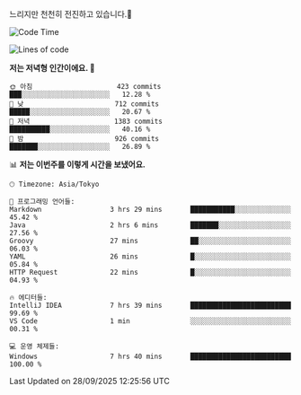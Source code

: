 느리지만 천천히 전진하고 있습니다.🐢

<!--START_SECTION:waka-->
![Code Time](http://img.shields.io/badge/Code%20Time-1%2C674%20hrs%2049%20mins-blue)

![Lines of code](https://img.shields.io/badge/%EC%A0%80%EB%8A%94%20%EC%97%AC%ED%83%9C%EA%B9%8C%EC%A7%80%20-940.7%20thousand%20%EC%A4%84%EC%9D%98%20%EC%BD%94%EB%93%9C%EB%A5%BC%20%EC%9E%91%EC%84%B1%ED%96%88%EC%96%B4%EC%9A%94.-blue)

**저는 저녁형 인간이에요. 🦉** 

```text
🌞 아침                     423 commits         ███░░░░░░░░░░░░░░░░░░░░░░   12.28 % 
🌆 낮　                     712 commits         █████░░░░░░░░░░░░░░░░░░░░   20.67 % 
🌃 저녁                     1383 commits        ██████████░░░░░░░░░░░░░░░   40.16 % 
🌙 밤　                     926 commits         ███████░░░░░░░░░░░░░░░░░░   26.89 % 
```


📊 **저는 이번주를 이렇게 시간을 보냈어요.** 

```text
🕑︎ Timezone: Asia/Tokyo

💬 프로그래밍 언어들: 
Markdown                 3 hrs 29 mins       ███████████░░░░░░░░░░░░░░   45.42 % 
Java                     2 hrs 6 mins        ███████░░░░░░░░░░░░░░░░░░   27.56 % 
Groovy                   27 mins             ██░░░░░░░░░░░░░░░░░░░░░░░   06.03 % 
YAML                     26 mins             █░░░░░░░░░░░░░░░░░░░░░░░░   05.84 % 
HTTP Request             22 mins             █░░░░░░░░░░░░░░░░░░░░░░░░   04.93 % 

🔥 에디터들: 
IntelliJ IDEA            7 hrs 39 mins       █████████████████████████   99.69 % 
VS Code                  1 min               ░░░░░░░░░░░░░░░░░░░░░░░░░   00.31 % 

💻 운영 체제들: 
Windows                  7 hrs 40 mins       █████████████████████████   100.00 % 
```


 Last Updated on 28/09/2025 12:25:56 UTC
<!--END_SECTION:waka-->
